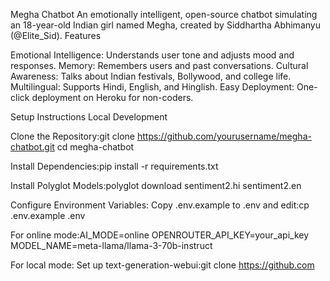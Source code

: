 Megha Chatbot
An emotionally intelligent, open-source chatbot simulating an 18-year-old Indian girl named Megha, created by Siddhartha Abhimanyu (@Elite_Sid).
Features

Emotional Intelligence: Understands user tone and adjusts mood and responses.
Memory: Remembers users and past conversations.
Cultural Awareness: Talks about Indian festivals, Bollywood, and college life.
Multilingual: Supports Hindi, English, and Hinglish.
Easy Deployment: One-click deployment on Heroku for non-coders.

Setup Instructions
Local Development

Clone the Repository:git clone https://github.com/yourusername/megha-chatbot.git
cd megha-chatbot


Install Dependencies:pip install -r requirements.txt


Install Polyglot Models:polyglot download sentiment2.hi sentiment2.en


Configure Environment Variables:
Copy .env.example to .env and edit:cp .env.example .env


For online mode:AI_MODE=online
OPENROUTER_API_KEY=your_api_key
MODEL_NAME=meta-llama/llama-3-70b-instruct


For local mode:
Set up text-generation-webui:git clone https://github.com







